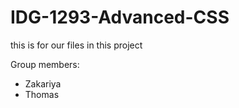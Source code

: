 # IDG-1293-Advanced-CSS
this is for our files in this project 



Group members: 
 * Zakariya
 * Thomas